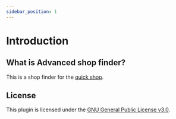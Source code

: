 ```yaml
---
sidebar_position: 1
---
```


# Introduction

## What is Advanced shop finder?

This is a shop finder for the [quick shop](https://github.com/Ghost-chu/QuickShop-Hikari).

## License

This plugin is licensed under the [GNU General Public License v3.0](https://www.gnu.org/licenses/gpl-3.0.html).